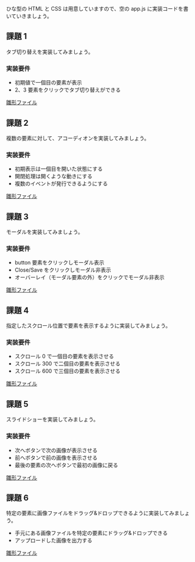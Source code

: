 ひな型の HTML と CSS は用意していますので、空の app.js に実装コードを書いていきましょう。

## 課題 1

タブ切り替えを実装してみましょう。

### 実装要件

- 初期値で一個目の要素が表示
- 2、3 要素をクリックでタブ切り替えができる

[雛形ファイル](https://github.com/js-workshop-sapporo/source/tree/main/src/5th/task/01)

## 課題 2

複数の要素に対して、アコーディオンを実装してみましょう。

### 実装要件

- 初期表示は一個目を開いた状態にする
- 開閉処理は開くような動きにする
- 複数のイベントが発行できるようにする

[雛形ファイル](https://github.com/js-workshop-sapporo/source/tree/main/src/5th/task/02)

## 課題 3

モーダルを実装してみましょう。

### 実装要件

- button 要素をクリックしモーダル表示
- Close/Save をクリックしモーダル非表示
- オーバーレイ（モーダル要素の外）をクリックでモーダル非表示

[雛形ファイル](https://github.com/js-workshop-sapporo/source/tree/main/src/5th/task/03)

## 課題 4

指定したスクロール位置で要素を表示するように実装してみましょう。

### 実装要件

- スクロール 0 で一個目の要素を表示させる
- スクロール 300 で二個目の要素を表示させる
- スクロール 600 で三個目の要素を表示させる

[雛形ファイル](https://github.com/js-workshop-sapporo/source/tree/main/src/5th/task/04)

## 課題 5

スライドショーを実装してみましょう。

### 実装要件

- 次へボタンで次の画像が表示させる
- 前へボタンで前の画像を表示させる
- 最後の要素の次へボタンで最初の画像に戻る

[雛形ファイル](https://github.com/js-workshop-sapporo/source/tree/main/src/5th/task/05)

## 課題 6

特定の要素に画像ファイルをドラッグ&ドロップできるように実装してみましょう。

- 手元にある画像ファイルを特定の要素にドラッグ&ドロップできる
- アップロードした画像を出力する

[雛形ファイル](https://github.com/js-workshop-sapporo/source/tree/main/src/5th/task/06)
